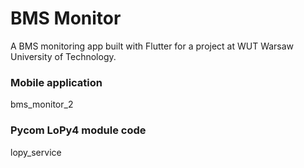 # BMS Monitor

A BMS monitoring app built with Flutter for a project
at WUT Warsaw University of Technology.

### Mobile application

bms_monitor_2

### Pycom LoPy4 module code

lopy_service
